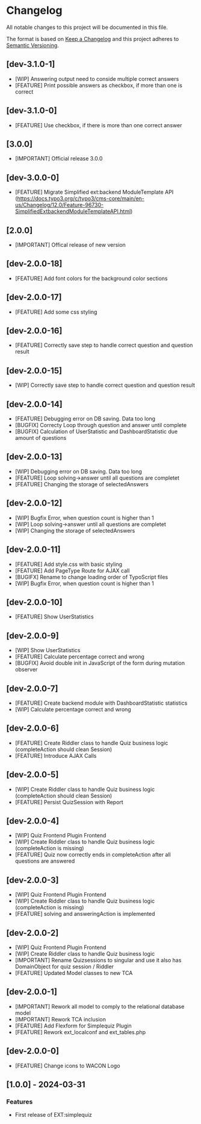# Changelog
All notable changes to this project will be documented in this file.

The format is based on [Keep a Changelog](https://keepachangelog.com/en/1.0.0/)
and this project adheres to [Semantic Versioning](https://semver.org/spec/v2.0.0.html).

## [dev-3.1.0-1]
- [WIP] Answering output need to conside multiple correct answers
- [FEATURE] Print possible answers as checkbox, if more than one is correct

## [dev-3.1.0-0]
- [FEATURE] Use checkbox, if there is more than one correct answer

## [3.0.0]
- [IMPORTANT] Official release 3.0.0

## [dev-3.0.0-0]
- [FEATURE] Migrate Simplified ext:backend ModuleTemplate API (https://docs.typo3.org/c/typo3/cms-core/main/en-us/Changelog/12.0/Feature-96730-SimplifiedExtbackendModuleTemplateAPI.html)

## [2.0.0]
- [IMPORTANT] Offical release of new version

## [dev-2.0.0-18]
- [FEATURE] Add font colors for the background color sections

## [dev-2.0.0-17]
- [FEATURE] Add some css styling

## [dev-2.0.0-16]
- [FEATURE] Correctly save step to handle correct question and question result

## [dev-2.0.0-15]
- [WIP] Correctly save step to handle correct question and question result

## [dev-2.0.0-14]
- [FEATURE] Debugging error on DB saving. Data too long
- [BUGFIX] Correcty Loop through question and answer until complete
- [BUGFIX] Calculation of UserStatistic and DashboardStatistic due amount of questions

## [dev-2.0.0-13]
- [WIP] Debugging error on DB saving. Data too long
- [FEATURE] Loop solving->answer until all questions are completet
- [FEATURE] Changing the storage of selectedAnswers

## [dev-2.0.0-12]
- [WIP] Bugfix Error, when question count is higher than 1
- [WIP] Loop solving->answer until all questions are completet
- [WIP] Changing the storage of selectedAnswers

## [dev-2.0.0-11]
- [FEATURE] Add style.css with basic styling
- [FEATURE] Add PageType Route for AJAX call
- [BUGIFX] Rename to change loading order of TypoScript files
- [WIP] Bugfix Error, when question count is higher than 1

## [dev-2.0.0-10]
- [FEATURE] Show UserStatistics

## [dev-2.0.0-9]
- [WIP] Show UserStatistics
- [FEATURE] Calculate percentage correct and wrong
- [BUGFIX] Avoid double init in JavaScript of the form during mutation observer

## [dev-2.0.0-7]
- [FEATURE] Create backend module with DashboardStatistic statistics
- [WIP] Calculate percentage correct and wrong

## [dev-2.0.0-6]
- [FEATURE] Create Riddler class to handle Quiz business logic (completeAction should clean Session)
- [FEATURE] Introduce AJAX Calls

## [dev-2.0.0-5]
- [WIP] Create Riddler class to handle Quiz business logic (completeAction should clean Session)
- [FEATURE] Persist QuizSession with Report

## [dev-2.0.0-4]
- [WIP] Quiz Frontend Plugin Frontend
- [WIP] Create Riddler class to handle Quiz business logic (completeAction is missing)
- [FEATURE] Quiz now correctly ends in completeAction after all questions are answered

## [dev-2.0.0-3]
- [WIP] Quiz Frontend Plugin Frontend
- [WIP] Create Riddler class to handle Quiz business logic (completeAction is missing)
- [FEATURE] solving and answeringAction is implemented

## [dev-2.0.0-2]
- [WIP] Quiz Frontend Plugin Frontend
- [WIP] Create Riddler class to handle Quiz business logic
- [IMPORTANT] Rename Quizsessions to singular and use it also has DomainObject for quiz session / Riddler
- [FEATURE] Updated Model classes to new TCA

## [dev-2.0.0-1]
- [IMPORTANT] Rework all model to comply to the relational database model
- [IMPORTANT] Rework TCA inclusion
- [FEATURE] Add Flexform for Simplequiz Plugin
- [FEATURE] Rework ext_localconf and ext_tables.php

## [dev-2.0.0-0]
- [FEATURE] Change icons to WACON Logo

## [1.0.0] - 2024-03-31

### Features
- First release of EXT:simplequiz
